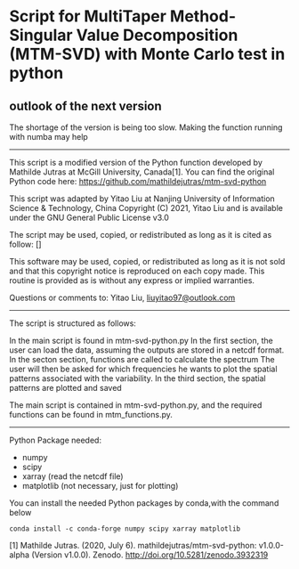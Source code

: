 # Script for MultiTaper Method-Singular Value Decomposition (MTM-SVD) with Monte Carlo test in python


## outlook of the next version

The shortage of the version is being too slow.
Making the function running with numba may help

---

This script is a modified version of the Python function developed by
Mathilde Jutras at McGill University, Canada[1]. 
You can find the original Python code here: 
https://github.com/mathildejutras/mtm-svd-python

This script was adapted by Yitao Liu at Nanjing University of Information Science & Technology, China
Copyright (C) 2021, Yitao Liu
and is available under the GNU General Public License v3.0

The script may be used, copied, or redistributed as long as it is cited as follow:
[]

This software may be used, copied, or redistributed as long as it is not 
sold and that this copyright notice is reproduced on each copy made. 
This routine is provided as is without any express or implied warranties.

Questions or comments to:
Yitao Liu, liuyitao97@outlook.com

---

The script is structured as follows:

In the main script is found in mtm-svd-python.py
In the first section, the user can load the data,
assuming the outputs are stored in a netcdf format.
In the secton section, functions are called to calculate the spectrum
The user will then be asked for which frequencies he wants to plot 
the spatial patterns associated with the variability.
In the third section, the spatial patterns are plotted and saved

The main script is contained in mtm-svd-python.py, and the required functions can be found in mtm_functions.py.

---

Python Package needed:
- numpy
- scipy
- xarray (read the netcdf file)
- matplotlib (not necessary, just for plotting)

You can install the needed Python packages by conda,with the command below
```
conda install -c conda-forge numpy scipy xarray matplotlib
```

[1] Mathilde Jutras. (2020, July 6). mathildejutras/mtm-svd-python: v1.0.0-alpha (Version v1.0.0). Zenodo. http://doi.org/10.5281/zenodo.3932319

